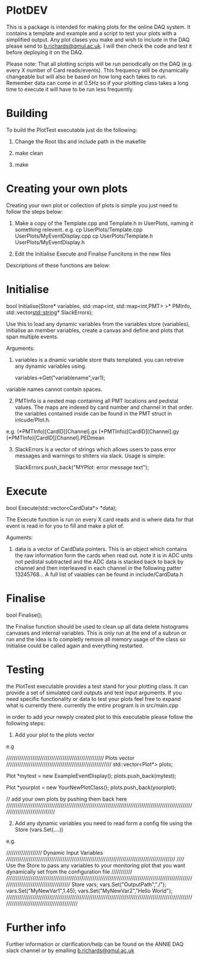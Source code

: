 # PlotDEV

This is a package is intended for making plots for the online DAQ system. It contains a template and example and a script to test your plots with a simplified output. Any plot clases you make and wish to include in the DAQ please send to b.richards@qmul.ac.uk. I will then check the code and test it before deploying it on the DAQ.

Please note: That all plotting scripts will be run periodically on the DAQ (e.g. every X number of Card reads/events). This frequency will be dynamically changeable but will also be based on how long each takes to run. Remember data can come in at 0.5Hz so if your plotting class takes a long time to execute it will have to be run less frequently. 


# Building

To build the PlotTest executable just do the following:

1) Change the Root libs and include path in the makefile

2) make clean

3) make


# Creating your own plots

Creating your own plot or collection of plots is simple you just need to follow the steps below:

1) Make a copy of the Template.cpp and Template.h in UserPlots, naming it something relevent.
   e.g. cp UserPlots/Template.cpp UserPlots/MyEventDisplay.cpp
   	cp UserPlots/Template.h UserPlots/MyEventDisplay.h


2) Edit the Initialise Execute and Finalise Funcitons in the new files


Descriptions of these functions are below:

# Initialise
 
bool Initialise(Store* variables, std::map<int, std::map<int,PMT> >* PMInfo, std::vector<std::string>* SlackErrors);

Use this to load any dynamic variables from the variables store (variables), initialise an member variables, create a canvas and define and plots that span multiple events.

Arguments:

1) variables is a dnamic variable store thats templated. you can retreive any dynamic variables using.

	  variables->Get("variablename",var1);

variable names cannot contain spaces.

2) PMTInfo is a nested map containing all PMT locations and pedistal values. The maps are indexed by card number and channel in that order. the variables contained inside can be found in the PMT struct in inlcude/Plot.h. 

e.g.	  (*PMTInfo)[CardID][Channel].gx
	  (*PMTInfo)[CardID][Channel].gy
	  (*PMTInfo)[CardID][Channel].PEDmean 

3) SlackErrors is a vector of strings which allows users to pass error messages and warnings to shiters via slack. Usage is simple:

   SlackErrors.push_back("MYPlot: error message text");

# Execute

  bool Execute(std::vector<CardData*> *data);
  
The Execute function is run on every X card reads and is where data for that event is read in for you to fill and make a plot of.

Aguments:

1) data is a vector of CardData pointers. This is an object which contains the raw information form the cards when read out. note it is in ADC units not pedistal subtracted and the ADC data is stacked back to back by channel and then interleaved in each channel in the following patter 13245768...
A full list of vaiables can be found in include/CardData.h

# Finalise 

  bool Finalise();

the Finalise function should be used to clean up all data delete histograms canvases and internal variables. This is only run at the end of a subrun or run and the idea is to completly remove all memory usage of the class so Initialise could be called again and everything restarted.



# Testing

the PlotTest executable provides a test stand for your plotting class. It can provide a set of simulated card outputs and test input arguments. If you need specific functionality or data to test your plots feel free to expand what is currently there. currently the entire program is in src/main.cpp

in order to add your newply created plot to this executable please follow the following steps:

1) Add your plot to the plots vector

e.g 

 //////////////////////////////////////////////////// Plots vector ////////////////////////////////////////////////////////
  std::vector<Plot*> plots;


  Plot *mytest = new ExampleEventDisplay();
  plots.push_back(mytest);

  Plot *yourplot = new YourNewPlotClass();
  plots.push_back(yourplot);

  // add your own plots by pushing them back here
  /////////////////////////////////////////////////////////////////////////////////////////////////////////////////////////////


2) Add any dynamic variables you need to read form a config file using the Store (vars.Set(....))

e.g.

/////////////////// Dynamic Input Variables //////////////////////////////////////////////////////////////////////////////////////////
  //// Use the Store to pass any variables to your monitoring plot that you want dynamically set from the configuration file ///////////
  /////////////////////////////////////////////////////////////////////////////////////////////////////////////////////////////////////
  Store vars;
  vars.Set("OutputPath","./");
  vars.Set("MyNewVar1",1.45);
  vars.Set("MyNewVar2","Hello World");
  /////////////////////////////////////////////////////////////////////////////////////////////////////////////////////////////////////////


# Further info

Further information or clarification/help can be found on the ANNIE DAQ slack channel or by emailing b.richards@qmul.ac.uk 